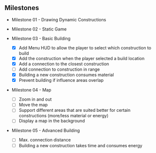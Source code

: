 ## Milestones

* Milestone 01 - Drawing Dynamic Constructions

* Milestone 02 - Static Game

* Milestone 03 - Basic Building
  * [x] Add Menu HUD to allow the player to select which construction to build
  * [x] Add the construction when the player selected a build location
  * [x] Add a connection to the closest construction
  * [ ] Add connection to construction in range
  * [x] Building a new construction consumes material
  * [x] Prevent building if influence areas overlap

* Milestone 04 - Map
  * [ ] Zoom in and out
  * [ ] Move the map
  * [ ] Support different areas that are suited better for certain constructions (more/less material or energy)
  * [ ] Display a map in the background

* Milestone 05 - Advanced Building
  * [ ] Max. connection distance
  * [ ] Building a new construction takes time and consumes energy
